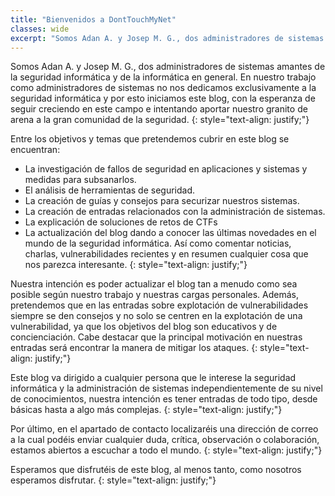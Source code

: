 ```yaml
---
title: "Bienvenidos a DontTouchMyNet"
classes: wide
excerpt: "Somos Adan A. y Josep M. G., dos administradores de sistemas amantes de la seguridad informática y de la informática en general."
---
```

Somos Adan A. y Josep M. G., dos administradores de sistemas amantes de la seguridad informática y de la informática en general. En nuestro trabajo como administradores de sistemas no nos dedicamos exclusivamente a la seguridad informática y por esto iniciamos este blog, con la esperanza de seguir creciendo en este campo e intentando aportar nuestro granito de arena a la gran comunidad de la seguridad.
{: style="text-align: justify;"}

Entre los objetivos y temas que pretendemos cubrir en este blog se encuentran:

-   La investigación de fallos de seguridad en aplicaciones y sistemas y medidas para subsanarlos.
-   El análisis de herramientas de seguridad.
-   La creación de guías y consejos para securizar nuestros sistemas.
-   La creación de entradas relacionados con la administración de sistemas.
-   La explicación de soluciones de retos de CTFs
-   La actualización del blog dando a conocer las últimas novedades en el mundo de la seguridad informática. Así como comentar noticias, charlas, vulnerabilidades recientes y en resumen cualquier cosa que nos parezca interesante.
{: style="text-align: justify;"}

Nuestra intención es poder actualizar el blog tan a menudo como sea posible según nuestro trabajo y nuestras cargas personales. Además, pretendemos que en las entradas sobre explotación de vulnerabilidades siempre se den consejos y no solo se centren en la explotación de una vulnerabilidad, ya que los objetivos del blog son educativos y de concienciación. Cabe destacar que la principal motivación en nuestras entradas será encontrar la manera de mitigar los ataques.
{: style="text-align: justify;"}

Este blog va dirigido a cualquier persona que le interese la seguridad informática y la administración de sistemas independientemente de su nivel de conocimientos, nuestra intención es tener entradas de todo tipo, desde básicas hasta a algo más complejas.
{: style="text-align: justify;"}

Por último, en el apartado de contacto localizaréis una dirección de correo a la cual podéis enviar cualquier duda, crítica, observación o colaboración, estamos abiertos a escuchar a todo el mundo.
{: style="text-align: justify;"}

Esperamos que disfrutéis de este blog, al menos tanto, como nosotros esperamos disfrutar.
{: style="text-align: justify;"}
